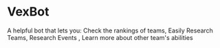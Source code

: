 # VexBot
A helpful bot that lets you: Check the rankings of teams, Easily Research Teams, Research Events , Learn more about other team's abilities
